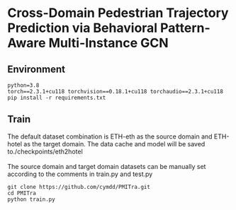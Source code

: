 # Cross-Domain Pedestrian Trajectory Prediction via Behavioral Pattern-Aware Multi-Instance GCN
## Environment
    python=3.8
    torch==2.3.1+cu118 torchvision==0.18.1+cu118 torchaudio==2.3.1+cu118
    pip install -r requirements.txt
## Train
The default dataset combination is ETH-eth as the source domain and ETH-hotel as the target domain. The data cache and model will be saved to./checkpoints/eth2hotel<br><br>
The source domain and target domain datasets can be manually set according to the comments in train.py and test.py
```
git clone https://github.com/cymdd/PMITra.git
cd PMITra
python train.py
```  
